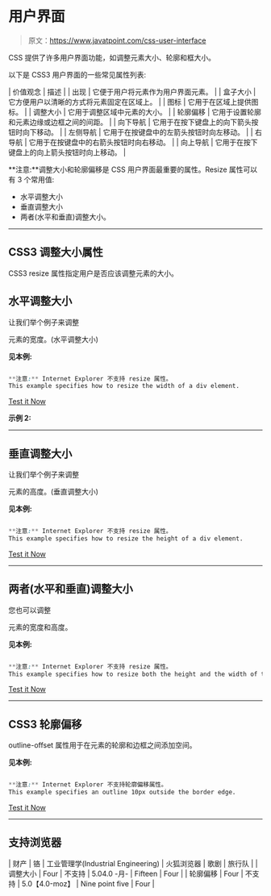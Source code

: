 # 用户界面

> 原文：<https://www.javatpoint.com/css-user-interface>

CSS 提供了许多用户界面功能，如调整元素大小、轮廓和框大小。

以下是 CSS3 用户界面的一些常见属性列表:

| 价值观念 | 描述 |
| 出现 | 它便于用户将元素作为用户界面元素。 |
| 盒子大小 | 它方便用户以清晰的方式将元素固定在区域上。 |
| 图标 | 它用于在区域上提供图标。 |
| 调整大小 | 它用于调整区域中元素的大小。 |
| 轮廓偏移 | 它用于设置轮廓和元素边缘或边框之间的间距。 |
| 向下导航 | 它用于在按下键盘上的向下箭头按钮时向下移动。 |
| 左侧导航 | 它用于在按键盘中的左箭头按钮时向左移动。 |
| 右导航 | 它用于在按键盘中的右箭头按钮时向右移动。 |
| 向上导航 | 它用于在按下键盘上的向上箭头按钮时向上移动。 |

**注意:**调整大小和轮廓偏移是 CSS 用户界面最重要的属性。Resize 属性可以有 3 个常用值:

*   水平调整大小
*   垂直调整大小
*   两者(水平和垂直)调整大小。

* * *

## CSS3 调整大小属性

CSS3 resize 属性指定用户是否应该调整元素的大小。

## 水平调整大小

让我们举个例子来调整

元素的宽度。(水平调整大小)

**见本例:**

```css

**注意:** Internet Explorer 不支持 resize 属性。
This example specifies how to resize the width of a div element.

```

[Test it Now](https://www.javatpoint.com/oprweb/test.jsp?filename=css-user-interface1)

**示例 2:**

* * *

## 垂直调整大小

让我们举个例子来调整

元素的高度。(垂直调整大小)

**见本例:**

```css

**注意:** Internet Explorer 不支持 resize 属性。
This example specifies how to resize the height of a div element.

```

[Test it Now](https://www.javatpoint.com/oprweb/test.jsp?filename=css-user-interface2)

* * *

## 两者(水平和垂直)调整大小

您也可以调整

元素的宽度和高度。

**见本例:**

```css

**注意:** Internet Explorer 不支持 resize 属性。
This example specifies how to resize both the height and the width of this div element.

```

[Test it Now](https://www.javatpoint.com/oprweb/test.jsp?filename=css-user-interface3)

* * *

## CSS3 轮廓偏移

outline-offset 属性用于在元素的轮廓和边框之间添加空间。

**见本例:**

```css

**注意:** Internet Explorer 不支持轮廓偏移属性。
This example specifies an outline 10px outside the border edge.

```

[Test it Now](https://www.javatpoint.com/oprweb/test.jsp?filename=css-user-interface4)

* * *

## 支持浏览器

| 财产 | 铬 | 工业管理学(Industrial Engineering) | 火狐浏览器 | 歌剧 | 旅行队 |
| 调整大小 | Four | 不支持 | 5.04.0 -月- | Fifteen | Four |
| 轮廓偏移 | Four | 不支持 | 5.0【4.0-moz】 | Nine point five | Four |
